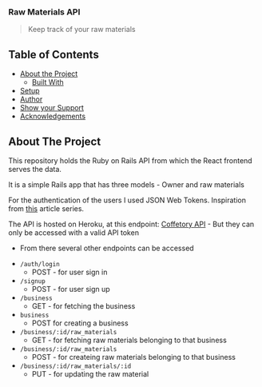 ### Raw Materials API

> Keep track of your raw materials

## Table of Contents

* [About the Project](#about-the-project)
  * [Built With](#built-with)
* [Setup](#setup)
* [Author](#author)
* [Show your Support](#show-your-support)
* [Acknowledgements](#acknowledgements)

<!-- ABOUT THE PROJECT -->
## About The Project


This repository holds the Ruby on Rails API from which the React frontend serves the data.

It is a simple Rails app that has three models - Owner and raw materials

For the authentication of the users I used JSON Web Tokens.
Inspiration from [this](https://scotch.io/tutorials/build-a-restful-json-api-with-rails-5-part-one) article series.

The API is hosted on Heroku, at this endpoint: [Coffetory API](https://coffetory-api.herokuapp.com/business) - But they can only be accessed with a valid API token
  * From there several other endpoints can be accessed
  - `/auth/login`
    - POST - for user sign in
  - `/signup`
    - POST - for user sign up
  - `/business` 
    - GET - for fetching the business
  - `business`
    - POST for creating a business
  - `/business/:id/raw_materials` 
    - GET - for fetching raw materials belonging to that business
- `/business/:id/raw_materials` 
    - POST - for createing raw materials belonging to that business
- `/business/:id/raw_materials/:id`
    - PUT - for updating the raw material


